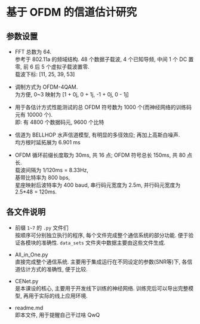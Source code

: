 # 基于 OFDM 的信道估计研究

## 参数设置
- FFT 总数为 64.  
  参考于 802.11a 的频域结构. 48 个数据子载波, 4 个已知导频, 中间 1 个 DC 置零, 前 6 后 5 个虚拟子载波置零.    
  载波下标: [11, 25, 39, 53]

- 调制方式为 OFDM-4QAM.  
  为方便, 0~3 映射为 [1 + 0j, 0 + 1j, -1 + 0j, 0 - 1j]
  
- 用于各估计方式性能测试的总 OFDM 符号数为 1000 个(而神经网络的训练码元有 10000 个).  
  即: 有 4800 个数据码元, 9600 个比特
  
- 信道为 BELLHOP 水声信道模型, 有明显的多径效应; 再加上高斯白噪声.  
  均方根时延拓展为 6.901 ms
  
- OFDM 循环前缀长度取为 30ms, 共 16 点; OFDM 符号总长 150ms, 共 80 点长.  
  载波间隔为 1/120ms = 8.33Hz,  
  基带比特率为 800 bps,   
  星座映射后波特率为 400 baud, 串行码元宽度为 2.5m, 
  并行码元宽度为 2.5*48 = 120ms.

## 各文件说明  

- 前缀 `1~7` 的 `.py` 文件们  
  按顺序可分别独立执行的程序, 每个文件完成整个通信系统的部分功能. 便于验证各模块的准确性. 
  `data_sets` 文件夹中数据主要由这些文件生成. 
  
- All_in_One.py  
  直接完成整个通信系统. 主要用于集成运行在不同设定的参数(SNR等)下, 各信道估计方式的准确性, 便于比较.  
  
- CENet.py  
  是本课设的核心, 主要用于开发线下训练的神经网络. 训练完后可以导出完整模型, 再用于实际的线上应用环境.  
  
- readme.md  
  即本文件, 用于提醒自己干过啥 QwQ  
  

  












